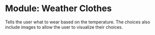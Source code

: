 # Module: Weather Clothes
Tells the user what to wear based on the temperature. The choices also include images to allow the user to visualize their choices. 
